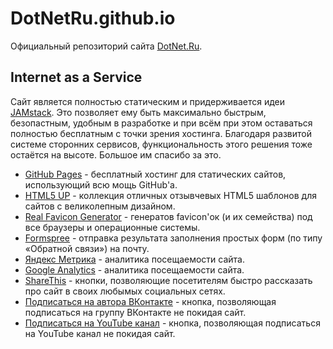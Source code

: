# DotNetRu.github.io

Официальный репозиторий сайта [DotNet.Ru](http://DotNet.Ru).

## Internet as a Service

Сайт является полностью статическим и придерживается идеи [JAMstack](https://jamstack.org/). Это позволяет ему быть максимально
быстрым, безопастным, удобным в разработке и при всём при этом оставаться полностью бесплатным с точки зрения хостинга. Благодаря
развитой системе сторонних сервисов, функциональность этого решения тоже остаётся на высоте. Большое им спасибо за это.

- [GitHub Pages](https://pages.github.com/) - бесплатный хостинг для статических сайтов, использующий всю мощь GitHub'а.
- [HTML5 UP](https://html5up.net/) - коллекция отличных отзывчевых HTML5 шаблонов для сайтов с великолепным дизайном.
- [Real Favicon Generator](https://RealFaviconGenerator.net/) - генератов favicon'ок (и их семейства) под все браузеры и операционные системы.
- [Formspree](https://formspree.io/) - отправка результата заполнения простых форм (по типу «Обратной связи») на почту.
- [Яндекс Метрика](https://metrika.yandex.ru/) - аналитика посещаемости сайта.
- [Google Analytics](https://analytics.google.com/) - аналитика посещаемости сайта.
- [ShareThis](https://www.sharethis.com/) - кнопки, позволяющие посетителям быстро рассказать про сайт в своих любымых социальных сетях.
- [Подписаться на автора ВКонтакте](https://vk.com/dev/Subscribe) - кнопка, позволяющая подписаться на группу ВКонтакте не покидая сайт.
- [Подписаться на YouTube канал](https://developers.google.com/youtube/youtube_subscribe_button) - кнопка, позволяющая подписаться на YouTube канал не покидая сайт.

